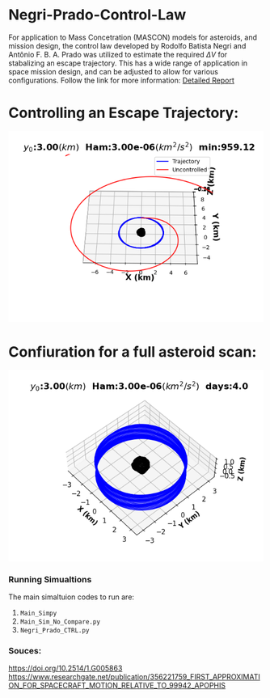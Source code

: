# Negri-Prado-Control-Law

For application to Mass Concetration (MASCON) models for asteroids, and mission design, the control law developed by Rodolfo Batista Negri and Antônio F. B. A. Prado was utilized to estimate the required $\Delta V$ for stabalizing an escape trajectory. This has a wide range of application in space mission design, and can be adjusted to allow for various configurations. Follow the link for more information: [Detailed Report](Control_Law_Report.pdf)


# Controlling an Escape Trajectory:
![...](Databank/Compare.png)

# Confiuration for a full asteroid scan:
![...](Databank/angle_4day.png)



### Running Simualtions 
The main simaltuion codes to run are:

1) `Main_Simpy`
2) `Main_Sim_No_Compare.py` 
3) `Negri_Prado_CTRL.py` 






### Souces: 
https://doi.org/10.2514/1.G005863
https://www.researchgate.net/publication/356221759_FIRST_APPROXIMATION_FOR_SPACECRAFT_MOTION_RELATIVE_TO_99942_APOPHIS
